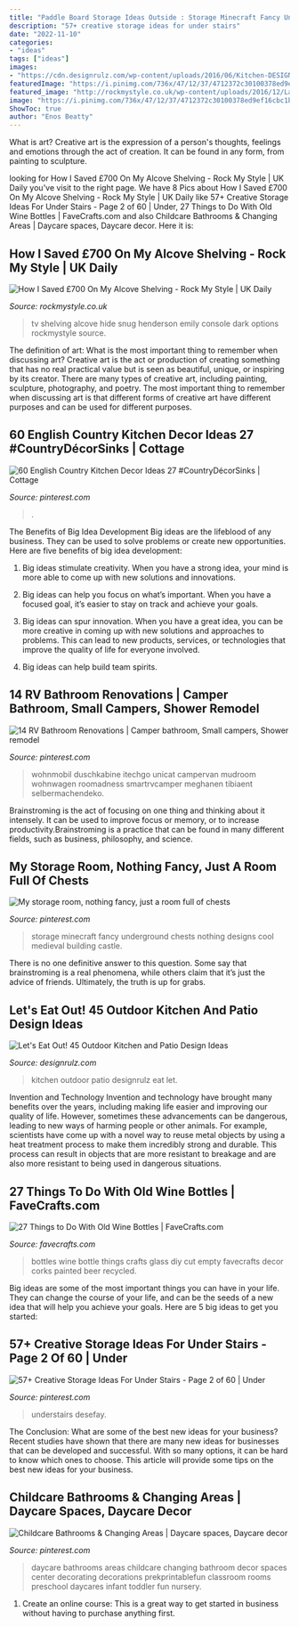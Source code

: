 ```yaml
---
title: "Paddle Board Storage Ideas Outside : Storage Minecraft Fancy Underground Chests Nothing Designs Cool Medieval Building Castle"
description: "57+ creative storage ideas for under stairs"
date: "2022-11-10"
categories:
- "ideas"
tags: ["ideas"]
images:
- "https://cdn.designrulz.com/wp-content/uploads/2016/06/Kitchen-DESIGNRULZ-4.jpg"
featuredImage: "https://i.pinimg.com/736x/47/12/37/4712372c30100378ed9ef16cbc1b9131.jpg"
featured_image: "http://rockmystyle.co.uk/wp-content/uploads/2016/12/LaurensSnug-003-1-1000x667.jpg"
image: "https://i.pinimg.com/736x/47/12/37/4712372c30100378ed9ef16cbc1b9131.jpg"
ShowToc: true
author: "Enos Beatty"
---
```



What is art?
Creative art is the expression of a person's thoughts, feelings and emotions through the act of creation. It can be found in any form, from painting to sculpture.

	

		
looking for How I Saved £700 On My Alcove Shelving - Rock My Style | UK Daily you've visit to the right page. We have 8 Pics about How I Saved £700 On My Alcove Shelving - Rock My Style | UK Daily like 57+ Creative Storage Ideas For Under Stairs - Page 2 of 60 | Under, 27 Things to Do With Old Wine Bottles | FaveCrafts.com and also Childcare Bathrooms &amp; Changing Areas | Daycare spaces, Daycare decor. Here it is:
		
    
## How I Saved £700 On My Alcove Shelving - Rock My Style | UK Daily

<img loading=lazy src="http://rockmystyle.co.uk/wp-content/uploads/2016/12/LaurensSnug-003-1-1000x667.jpg" onerror="this.onerror=null;this.src='https://tse1.mm.bing.net/th?id=OIP.X2LEwmT9EGLsHpaNY3jdxAHaE8&amp;pid=15.1';" alt="How I Saved £700 On My Alcove Shelving - Rock My Style | UK Daily">

_Source: rockmystyle.co.uk_

>tv shelving alcove hide snug henderson emily console dark options rockmystyle source. 

	

The definition of art: What is the most important thing to remember when discussing art?
Creative art is the act or production of creating something that has no real practical value but is seen as beautiful, unique, or inspiring by its creator. There are many types of creative art, including painting, sculpture, photography, and poetry. The most important thing to remember when discussing art is that different forms of creative art have different purposes and can be used for different purposes.

    
## 60 English Country Kitchen Decor Ideas 27 #CountryDécorSinks | Cottage

<img loading=lazy src="https://i.pinimg.com/736x/bf/32/a3/bf32a33b200c8cd54ca102cb6486f425.jpg" onerror="this.onerror=null;this.src='https://tse3.mm.bing.net/th?id=OIP.BqgHuM-3AnR3U5yrqPloCgHaLH&amp;pid=15.1';" alt="60 English Country Kitchen Decor Ideas 27 #CountryDécorSinks | Cottage">

_Source: pinterest.com_

>. 

	

The Benefits of Big Idea Development
Big ideas are the lifeblood of any business. They can be used to solve problems or create new opportunities. Here are five benefits of big idea development:
1. Big ideas stimulate creativity. When you have a strong idea, your mind is more able to come up with new solutions and innovations.

2. Big ideas can help you focus on what’s important. When you have a focused goal, it’s easier to stay on track and achieve your goals.

3. Big ideas can spur innovation. When you have a great idea, you can be more creative in coming up with new solutions and approaches to problems. This can lead to new products, services, or technologies that improve the quality of life for everyone involved.

4. Big ideas can help build team spirits.

    
## 14 RV Bathroom Renovations | Camper Bathroom, Small Campers, Shower Remodel

<img loading=lazy src="https://i.pinimg.com/736x/47/12/37/4712372c30100378ed9ef16cbc1b9131.jpg" onerror="this.onerror=null;this.src='https://tse1.mm.bing.net/th?id=OIP.DnWIo2C_xlhQ0Omfsj3dvwHaLH&amp;pid=15.1';" alt="14 RV Bathroom Renovations | Camper bathroom, Small campers, Shower remodel">

_Source: pinterest.com_

>wohnmobil duschkabine itechgo unicat campervan mudroom wohnwagen roomadness smartrvcamper meghanen tibiaent selbermachendeko. 

	

Brainstroming is the act of focusing on one thing and thinking about it intensely. It can be used to improve focus or memory, or to increase productivity.Brainstroming is a practice that can be found in many different fields, such as business, philosophy, and science.

    
## My Storage Room, Nothing Fancy, Just A Room Full Of Chests

<img loading=lazy src="https://i.pinimg.com/736x/c9/b4/f9/c9b4f95b21ba20a8ac61552d8d8f706d.jpg" onerror="this.onerror=null;this.src='https://tse2.mm.bing.net/th?id=OIP.3oRB75UQo8rqCzu6UJXaOgHaD9&amp;pid=15.1';" alt="My storage room, nothing fancy, just a room full of chests">

_Source: pinterest.com_

>storage minecraft fancy underground chests nothing designs cool medieval building castle. 

	

There is no one definitive answer to this question. Some say that brainstroming is a real phenomena, while others claim that it’s just the advice of friends. Ultimately, the truth is up for grabs.

    
## Let&#039;s Eat Out! 45 Outdoor Kitchen And Patio Design Ideas

<img loading=lazy src="https://cdn.designrulz.com/wp-content/uploads/2016/06/Kitchen-DESIGNRULZ-4.jpg" onerror="this.onerror=null;this.src='https://tse3.mm.bing.net/th?id=OIP.0HsmmSBSRRSXO5vrLYZ7bgHaLG&amp;pid=15.1';" alt="Let&#039;s Eat Out! 45 Outdoor Kitchen and Patio Design Ideas">

_Source: designrulz.com_

>kitchen outdoor patio designrulz eat let. 

	

Invention and Technology
Invention and technology have brought many benefits over the years, including making life easier and improving our quality of life. However, sometimes these advancements can be dangerous, leading to new ways of harming people or other animals. For example, scientists have come up with a novel way to reuse metal objects by using a heat treatment process to make them incredibly strong and durable. This process can result in objects that are more resistant to breakage and are also more resistant to being used in dangerous situations.

    
## 27 Things To Do With Old Wine Bottles | FaveCrafts.com

<img loading=lazy src="https://d2droglu4qf8st.cloudfront.net/2015/02/206891/wine-bottles_ExtraLarge1000_ID-856640.jpg?v=856640" onerror="this.onerror=null;this.src='https://tse3.mm.bing.net/th?id=OIP.A6IlpsTjN5T1sHwDm7XZGAHaHa&amp;pid=15.1';" alt="27 Things to Do With Old Wine Bottles | FaveCrafts.com">

_Source: favecrafts.com_

>bottles wine bottle things crafts glass diy cut empty favecrafts decor corks painted beer recycled. 

	

Big ideas are some of the most important things you can have in your life. They can change the course of your life, and can be the seeds of a new idea that will help you achieve your goals. Here are 5 big ideas to get you started: 

    
## 57+ Creative Storage Ideas For Under Stairs - Page 2 Of 60 | Under

<img loading=lazy src="https://i.pinimg.com/736x/44/0d/5a/440d5a84f7f0a423038d235d83bbf613.jpg" onerror="this.onerror=null;this.src='https://tse4.mm.bing.net/th?id=OIP.jxAgP6P9lMk_GNkzoFYOTgHaJ3&amp;pid=15.1';" alt="57+ Creative Storage Ideas For Under Stairs - Page 2 of 60 | Under">

_Source: pinterest.com_

>understairs desefay. 

	

The Conclusion: What are some of the best new ideas for your business?
Recent studies have shown that there are many new ideas for businesses that can be developed and successful. With so many options, it can be hard to know which ones to choose. This article will provide some tips on the best new ideas for your business.

    
## Childcare Bathrooms &amp; Changing Areas | Daycare Spaces, Daycare Decor

<img loading=lazy src="https://i.pinimg.com/736x/bd/ac/57/bdac57bae53211ee6f9d127283a2b96c--daycare-spaces-daycare-room-ideas.jpg" onerror="this.onerror=null;this.src='https://tse2.mm.bing.net/th?id=OIP.rw_NSEEkYPsuzQJN5dZP7QHaJ3&amp;pid=15.1';" alt="Childcare Bathrooms &amp; Changing Areas | Daycare spaces, Daycare decor">

_Source: pinterest.com_

>daycare bathrooms areas childcare changing bathroom decor spaces center decorating decorations prekprintablefun classroom rooms preschool daycares infant toddler fun nursery. 

	

1. Create an online course: This is a great way to get started in business without having to purchase anything first.

